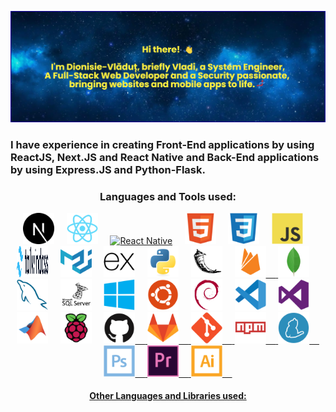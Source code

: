 ![MasterHead](/bannerNew.png)

### I have experience in creating Front-End applications by using ReactJS, Next.JS and React Native and Back-End applications by using Express.JS and Python-Flask.


<h3 align="center">Languages and Tools used:</h3>

<p align="center">
<a href="https://www.nextjs.org" target="_blank"><img src="https://raw.githubusercontent.com/devicons/devicon/1119b9f84c0290e0f0b38982099a2bd027a48bf1/icons/nextjs/nextjs-original.svg" alt="NextJS" width="50" height="50"/></a><span>&nbsp;&nbsp;&nbsp;&nbsp;</span>
<a href="https://www.reactjs.org" target="_blank"><img src="https://raw.githubusercontent.com/devicons/devicon/1119b9f84c0290e0f0b38982099a2bd027a48bf1/icons/react/react-original.svg" alt="React" width="50" height="50"/></a><span>&nbsp;&nbsp;&nbsp;&nbsp;</span>
<a href="https://www.reactnative.dev" target="_blank"><img src="https://upload.wikimedia.org/wikipedia/commons/a/a7/React-icon.svg" alt="React Native" width="50" height="50"/></a><span>&nbsp;&nbsp;&nbsp;&nbsp;</span>
 <a href="https://www.w3schools.com/html" target="_blank"><img src="https://raw.githubusercontent.com/devicons/devicon/1119b9f84c0290e0f0b38982099a2bd027a48bf1/icons/html5/html5-original.svg" alt="HTML5" width="50" height="50"/></a><span>&nbsp;&nbsp;&nbsp;&nbsp;</span>
<a href="https://www.w3schools.com/css" target="_blank"><img src="https://raw.githubusercontent.com/devicons/devicon/1119b9f84c0290e0f0b38982099a2bd027a48bf1/icons/css3/css3-original.svg" alt="CSS3" width="50" height="50"/></a><span>&nbsp;&nbsp;&nbsp;&nbsp;</span>
<a href="https://www.w3schools.com/js" target="_blank"><img src="https://raw.githubusercontent.com/devicons/devicon/1119b9f84c0290e0f0b38982099a2bd027a48bf1/icons/javascript/javascript-original.svg" alt="JS" width="50" height="50"/></a><span>&nbsp;&nbsp;&nbsp;&nbsp;</span>
<a href="https://www.tailwindcss.com" target="_blank"><img src="https://raw.githubusercontent.com/devicons/devicon/1119b9f84c0290e0f0b38982099a2bd027a48bf1/icons/tailwindcss/tailwindcss-original-wordmark.svg" alt="TailWind CSS" width="50" height="50"/></a><span>&nbsp;&nbsp;&nbsp;&nbsp;</span>
 <a href="https://www.mui.com" target="_blank"><img src="https://raw.githubusercontent.com/devicons/devicon/1119b9f84c0290e0f0b38982099a2bd027a48bf1/icons/materialui/materialui-original.svg" alt="MaterialUI" width="50" height="50"/></a><span>&nbsp;&nbsp;&nbsp;&nbsp;</span>
<a href="https://www.expressjs.com" target="_blank"><img src="https://raw.githubusercontent.com/devicons/devicon/1119b9f84c0290e0f0b38982099a2bd027a48bf1/icons/express/express-original.svg" alt="Express" width="50" height="50"/></a><span>&nbsp;&nbsp;&nbsp;&nbsp;</span>
<a href="https://www.python.org" target="_blank"><img src="https://raw.githubusercontent.com/devicons/devicon/1119b9f84c0290e0f0b38982099a2bd027a48bf1/icons/python/python-original.svg" alt="Python" width="50" height="50"/></a><span>&nbsp;&nbsp;&nbsp;&nbsp;</span>
<a href="https://flask.palletsprojects.com" target="_blank"><img src="https://raw.githubusercontent.com/devicons/devicon/1119b9f84c0290e0f0b38982099a2bd027a48bf1/icons/flask/flask-original.svg" alt="Flask" width="50" height="50"/></a><span>&nbsp;&nbsp;&nbsp;&nbsp;</span>
<a href="https://firebase.google.com" target="_blank"><img src="https://raw.githubusercontent.com/devicons/devicon/1119b9f84c0290e0f0b38982099a2bd027a48bf1/icons/firebase/firebase-plain.svg" alt="Firebase" width="50" height="50"/</a><span>&nbsp;&nbsp;&nbsp;&nbsp;</span>
<a href="https://www.mongodb.com" target="_blank"><img src="https://raw.githubusercontent.com/devicons/devicon/1119b9f84c0290e0f0b38982099a2bd027a48bf1/icons/mongodb/mongodb-original.svg" alt="MongoDB" width="50" height="50"/></a><span>&nbsp;&nbsp;&nbsp;&nbsp;</span>
<a href="https://www.mysql.com" target="_blank"><img src="https://raw.githubusercontent.com/devicons/devicon/1119b9f84c0290e0f0b38982099a2bd027a48bf1/icons/mysql/mysql-original.svg" alt="MySQL" width="50" height="50"/></a><span>&nbsp;&nbsp;&nbsp;&nbsp;</span>
 <a href="https://www.microsoft.com" target="_blank"><img src="https://raw.githubusercontent.com/devicons/devicon/1119b9f84c0290e0f0b38982099a2bd027a48bf1/icons/microsoftsqlserver/microsoftsqlserver-plain-wordmark.svg" alt="Microsoft SQL" width="50" height="50"/></a><span>&nbsp;&nbsp;&nbsp;&nbsp;</span>
 <a href="https://www.microsoft.com" target="_blank"><img src="https://raw.githubusercontent.com/devicons/devicon/1119b9f84c0290e0f0b38982099a2bd027a48bf1/icons/windows8/windows8-original.svg" alt="Windows" width="50" height="50"/></a><span>&nbsp;&nbsp;&nbsp;&nbsp;</span>
<a href="https://www.ubuntu.com" target="_blank"><img src="https://raw.githubusercontent.com/devicons/devicon/1119b9f84c0290e0f0b38982099a2bd027a48bf1/icons/ubuntu/ubuntu-plain.svg" alt="Ubuntu" width="50" height="50"/></a><span>&nbsp;&nbsp;&nbsp;&nbsp;</span>
 <a href="https://www.debian.org" target="_blank"><img src="https://raw.githubusercontent.com/devicons/devicon/1119b9f84c0290e0f0b38982099a2bd027a48bf1/icons/debian/debian-original.svg" alt="Debian" width="50" height="50"/></a><span>&nbsp;&nbsp;&nbsp;&nbsp;</span>
<a href="https://code.visualstudio.com" target="_blank"><img src="https://raw.githubusercontent.com/devicons/devicon/1119b9f84c0290e0f0b38982099a2bd027a48bf1/icons/vscode/vscode-original.svg" alt="VSCode" width="50" height="50"/></a><span>&nbsp;&nbsp;&nbsp;&nbsp;</span>
 <a href="https://visualstudio.microsoft.com" target="_blank"><img src="https://raw.githubusercontent.com/devicons/devicon/1119b9f84c0290e0f0b38982099a2bd027a48bf1/icons/visualstudio/visualstudio-plain.svg" alt="Visual Studio" width="50" height="50"/></a><span>&nbsp;&nbsp;&nbsp;&nbsp;</span>
<a href="https://www.mathworks.com" target="_blank"><img src="https://raw.githubusercontent.com/devicons/devicon/1119b9f84c0290e0f0b38982099a2bd027a48bf1/icons/matlab/matlab-original.svg" alt="Matlab" width="50" height="50"/></a><span>&nbsp;&nbsp;&nbsp;&nbsp;</span>
<a href="https://www.raspberrypi.org" target="_blank"><img src="https://raw.githubusercontent.com/devicons/devicon/1119b9f84c0290e0f0b38982099a2bd027a48bf1/icons/raspberrypi/raspberrypi-original.svg" alt="Raspberry PI" width="50" height="50"/></a><span>&nbsp;&nbsp;&nbsp;&nbsp;</span>
<a href="https://www.github.com" target="_blank"><img src="https://raw.githubusercontent.com/devicons/devicon/1119b9f84c0290e0f0b38982099a2bd027a48bf1/icons/github/github-original.svg" alt="GitHub" width="50" height="50"/</a><span>&nbsp;&nbsp;&nbsp;&nbsp;</span>
 <a href="https://www.gitlab.com" target="_blank"><img src="https://raw.githubusercontent.com/devicons/devicon/1119b9f84c0290e0f0b38982099a2bd027a48bf1/icons/gitlab/gitlab-original.svg" alt="GitLab" width="50" height="50"/</a><span>&nbsp;&nbsp;&nbsp;&nbsp;</span>
<a href="https://www.git-scm.com" target="_blank"><img src="https://raw.githubusercontent.com/devicons/devicon/1119b9f84c0290e0f0b38982099a2bd027a48bf1/icons/git/git-original.svg" alt="Git" width="50" height="50"/</a><span>&nbsp;&nbsp;&nbsp;&nbsp;</span>
<a href="https://www.npmjs.com" target="_blank"><img src="https://raw.githubusercontent.com/devicons/devicon/1119b9f84c0290e0f0b38982099a2bd027a48bf1/icons/npm/npm-original-wordmark.svg" alt="NPM" width="50" height="50"/</a><span>&nbsp;&nbsp;&nbsp;&nbsp;</span>
<a href="https://www.yarnpkg.com" target="_blank"><img src="https://raw.githubusercontent.com/devicons/devicon/1119b9f84c0290e0f0b38982099a2bd027a48bf1/icons/yarn/yarn-original.svg" alt="NPM" width="50" height="50"/</a><span>&nbsp;&nbsp;&nbsp;&nbsp;</span>
<a href="https://www.adobe.com/products/photoshop" target="_blank"><img src="https://raw.githubusercontent.com/devicons/devicon/1119b9f84c0290e0f0b38982099a2bd027a48bf1/icons/photoshop/photoshop-line.svg" alt="Photoshop" width="50" height="50"/</a><span>&nbsp;&nbsp;&nbsp;&nbsp;</span>
<a href="https://www.adobe.com/products/premiere" target="_blank"><img src="https://raw.githubusercontent.com/devicons/devicon/1119b9f84c0290e0f0b38982099a2bd027a48bf1/icons/premierepro/premierepro-original.svg" alt="Premiere Pro" width="50" height="50"/</a><span>&nbsp;&nbsp;&nbsp;&nbsp;</span>
<a href="https://www.adobe.com/products/illustrator" target="_blank"><img src="https://raw.githubusercontent.com/devicons/devicon/1119b9f84c0290e0f0b38982099a2bd027a48bf1/icons/illustrator/illustrator-line.svg" alt="Illustrator" width="50" height="50"/</a><span>&nbsp;&nbsp;&nbsp;&nbsp;</span>
 </p>

   <h4 align="center">Other Languages and Libraries used:</h4>
   
   <p align="center">
   </p>

<!--
**vl4di99/vl4di99** is a ✨ _special_ ✨ repository because its `README.md` (this file) appears on your GitHub profile.

Here are some ideas to get you started:

- 🔭 I’m currently working on ...
- 🌱 I’m currently learning ...
- 👯 I’m looking to collaborate on ...
- 🤔 I’m looking for help with ...
- 💬 Ask me about ...
- 📫 How to reach me: ...
- 😄 Pronouns: ...
- ⚡ Fun fact: ...
-->
